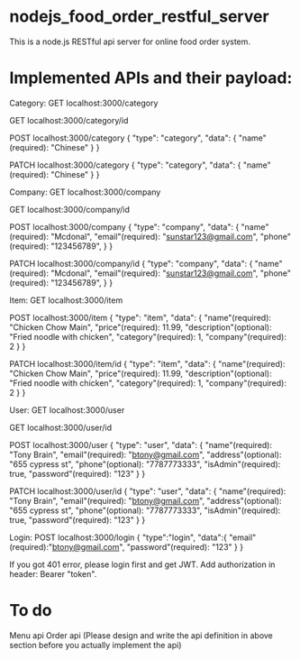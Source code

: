 # nodejs_food_order_restful_server
This is a node.js RESTful api server for online food order system.

# Implemented APIs and their payload:
Category:
GET localhost:3000/category

GET localhost:3000/category/id

POST localhost:3000/category
{
    "type": "category",
    "data": {
        "name"(required): "Chinese"
    }
}

PATCH localhost:3000/category
{
    "type": "category",
    "data": {
        "name"(required): "Chinese"
    }
}

Company:
GET localhost:3000/company

GET localhost:3000/company/id

POST localhost:3000/company
{
    "type": "company",
    "data": {
        "name"(required): "Mcdonal",
        "email"(required): "sunstar123@gmail.com",
        "phone"(required): "123456789",
    }
}

PATCH localhost:3000/company/id
{
    "type": "company",
    "data": {
        "name"(required): "Mcdonal",
        "email"(required): "sunstar123@gmail.com",
        "phone"(required): "123456789",
    }
}

Item:
GET localhost:3000/item

POST localhost:3000/item
{
	"type": "item",
	"data": {
		"name"(required): "Chicken Chow Main",
		"price"(required): 11.99,
		"description"(optional): "Fried noodle with chicken",
		"category"(required): 1,
		"company"(required): 2
	}
}

PATCH localhost:3000/item/id
{
	"type": "item",
	"data": {
		"name"(required): "Chicken Chow Main",
		"price"(required): 11.99,
		"description"(optional): "Fried noodle with chicken",
		"category"(required): 1,
		"company"(required): 2
	}
}

User:
GET localhost:3000/user

GET localhost:3000/user/id

POST localhost:3000/user
{
	"type": "user",
	"data": {
		"name"(required): "Tony Brain",
		"email"(required): "btony@gmail.com",
		"address"(optional): "655 cypress st",
		"phone"(optional):  "7787773333",
		"isAdmin"(required): true,
		"password"(required): "123"
	}
}

PATCH localhost:3000/user/id
{
	"type": "user",
	"data": {
		"name"(required): "Tony Brain",
		"email"(required): "btony@gmail.com",
		"address"(optional): "655 cypress st",
		"phone"(optional):  "7787773333",
		"isAdmin"(required): true,
		"password"(required): "123"
	}
}

Login:
POST localhost:3000/login
{
	"type":"login",
	"data":{
		"email"(required):"btony@gmail.com",
		"password"(required): "123"
	}
}

If you got 401 error, please login first and get JWT. Add authorization in header: Bearer "token".

# To do
Menu api
Order api
(Please design and write the api definition in above section before you actually implement the api)
